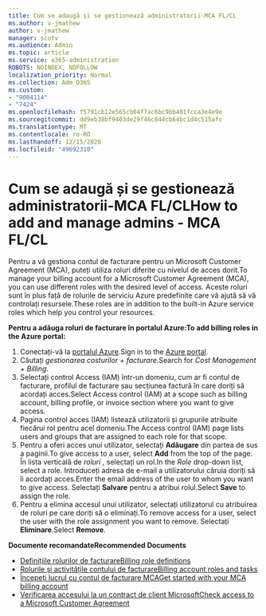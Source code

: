 ```yaml
---
title: Cum se adaugă și se gestionează administratorii-MCA FL/CL
ms.author: v-jmathew
author: v-jmathew
manager: scotv
ms.audience: Admin
ms.topic: article
ms.service: o365-administration
ROBOTS: NOINDEX, NOFOLLOW
localization_priority: Normal
ms.collection: Adm_O365
ms.custom:
- "9004114"
- "7424"
ms.openlocfilehash: f5791cb12e565cb04f7ac6bc9bb401fcca3e4e9e
ms.sourcegitcommit: dd9eb38bf9403de29f46c844cb64bc1d4c515afc
ms.translationtype: MT
ms.contentlocale: ro-RO
ms.lasthandoff: 12/15/2020
ms.locfileid: "49692310"
---
```

# <a name="how-to-add-and-manage-admins---mca-flcl"></a><span data-ttu-id="752d7-102">Cum se adaugă și se gestionează administratorii-MCA FL/CL</span><span class="sxs-lookup"><span data-stu-id="752d7-102">How to add and manage admins - MCA FL/CL</span></span>

<span data-ttu-id="752d7-103">Pentru a vă gestiona contul de facturare pentru un Microsoft Customer Agreement (MCA), puteți utiliza roluri diferite cu nivelul de acces dorit.</span><span class="sxs-lookup"><span data-stu-id="752d7-103">To manage your billing account for a Microsoft Customer Agreement (MCA), you can use different roles with the desired level of access.</span></span> <span data-ttu-id="752d7-104">Aceste roluri sunt în plus față de rolurile de serviciu Azure predefinite care vă ajută să vă controlați resursele.</span><span class="sxs-lookup"><span data-stu-id="752d7-104">These roles are in addition to the built-in Azure service roles which help you control your resources.</span></span>

<span data-ttu-id="752d7-105">**Pentru a adăuga roluri de facturare în portalul Azure:**</span><span class="sxs-lookup"><span data-stu-id="752d7-105">**To add billing roles in the Azure portal:**</span></span>

1. <span data-ttu-id="752d7-106">Conectați-vă la [portalul Azure](https://portal.azure.com/).</span><span class="sxs-lookup"><span data-stu-id="752d7-106">Sign in to the [Azure portal](https://portal.azure.com/).</span></span>
2. <span data-ttu-id="752d7-107">Căutați *gestionarea costurilor + facturare*.</span><span class="sxs-lookup"><span data-stu-id="752d7-107">Search for *Cost Management + Billing*.</span></span>
3. <span data-ttu-id="752d7-108">Selectați control Access (IAM) într-un domeniu, cum ar fi contul de facturare, profilul de facturare sau secțiunea factură în care doriți să acordați acces.</span><span class="sxs-lookup"><span data-stu-id="752d7-108">Select Access control (IAM) at a scope such as billing account, billing profile, or invoice section where you want to give access.</span></span>
4. <span data-ttu-id="752d7-109">Pagina control acces (IAM) listează utilizatorii și grupurile atribuite fiecărui rol pentru acel domeniu.</span><span class="sxs-lookup"><span data-stu-id="752d7-109">The Access control (IAM) page lists users and groups that are assigned to each role for that scope.</span></span>
5. <span data-ttu-id="752d7-110">Pentru a oferi acces unui utilizator, selectați **Adăugare** din partea de sus a paginii.</span><span class="sxs-lookup"><span data-stu-id="752d7-110">To give access to a user, select **Add** from the top of the page.</span></span> <span data-ttu-id="752d7-111">În lista verticală de *roluri* , selectați un rol.</span><span class="sxs-lookup"><span data-stu-id="752d7-111">In the *Role* drop-down list, select a role.</span></span> <span data-ttu-id="752d7-112">Introduceți adresa de e-mail a utilizatorului căruia doriți să îi acordați acces.</span><span class="sxs-lookup"><span data-stu-id="752d7-112">Enter the email address of the user to whom you want to give access.</span></span> <span data-ttu-id="752d7-113">Selectați **Salvare** pentru a atribui rolul.</span><span class="sxs-lookup"><span data-stu-id="752d7-113">Select **Save** to assign the role.</span></span>
6. <span data-ttu-id="752d7-114">Pentru a elimina accesul unui utilizator, selectați utilizatorul cu atribuirea de roluri pe care doriți să o eliminați.</span><span class="sxs-lookup"><span data-stu-id="752d7-114">To remove access for a user, select the user with the role assignment you want to remove.</span></span> <span data-ttu-id="752d7-115">Selectați **Eliminare**.</span><span class="sxs-lookup"><span data-stu-id="752d7-115">Select **Remove**.</span></span>

<span data-ttu-id="752d7-116">**Documente recomandate**</span><span class="sxs-lookup"><span data-stu-id="752d7-116">**Recommended Documents**</span></span>

- [<span data-ttu-id="752d7-117">Definițiile rolurilor de facturare</span><span class="sxs-lookup"><span data-stu-id="752d7-117">Billing role definitions</span></span>](https://docs.microsoft.com/azure/cost-management-billing/manage/understand-mca-roles)
- [<span data-ttu-id="752d7-118">Rolurile și activitățile contului de facturare</span><span class="sxs-lookup"><span data-stu-id="752d7-118">Billing account roles and tasks</span></span>](https://docs.microsoft.com/azure/cost-management-billing/manage/understand-mca-roles#billing-account-roles-and-tasks)
- [<span data-ttu-id="752d7-119">Începeți lucrul cu contul de facturare MCA</span><span class="sxs-lookup"><span data-stu-id="752d7-119">Get started with your MCA billing account</span></span>](https://docs.microsoft.com/azure/cost-management-billing/understand/mca-overview)
- [<span data-ttu-id="752d7-120">Verificarea accesului la un contract de client Microsoft</span><span class="sxs-lookup"><span data-stu-id="752d7-120">Check access to a Microsoft Customer Agreement</span></span>](https://docs.microsoft.com/azure/cost-management-billing/manage/change-credit-card?WT.mc_id=Portal-Microsoft_Azure_Support%22%20%5Cl%20%22manage-credit-cards-for-a-microsoft-customer-agreement%22%20%5Ct%20%22_blank#check-the-type-of-your-account)
